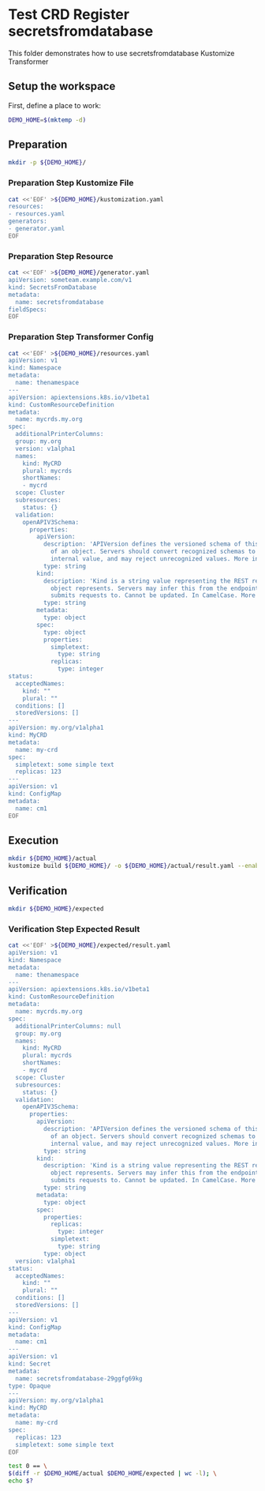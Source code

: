 # Test CRD Register secretsfromdatabase


This folder demonstrates how to use secretsfromdatabase Kustomize Transformer

## Setup the workspace

First, define a place to work:

<!-- @makeWorkplace @test -->
```bash
DEMO_HOME=$(mktemp -d)
```

## Preparation

<!-- @makeDirectories @test -->
```bash
mkdir -p ${DEMO_HOME}/
```

### Preparation Step Kustomize File

<!-- @createKustomize File @test -->
```bash
cat <<'EOF' >${DEMO_HOME}/kustomization.yaml
resources:
- resources.yaml
generators:
- generator.yaml
EOF
```


### Preparation Step Resource

<!-- @createResource @test -->
```bash
cat <<'EOF' >${DEMO_HOME}/generator.yaml
apiVersion: someteam.example.com/v1
kind: SecretsFromDatabase
metadata:
  name: secretsfromdatabase
fieldSpecs:
EOF
```


### Preparation Step Transformer Config

<!-- @createResource1 @test -->
```bash
cat <<'EOF' >${DEMO_HOME}/resources.yaml
apiVersion: v1
kind: Namespace
metadata:
  name: thenamespace
---
apiVersion: apiextensions.k8s.io/v1beta1
kind: CustomResourceDefinition
metadata:
  name: mycrds.my.org
spec:
  additionalPrinterColumns:
  group: my.org
  version: v1alpha1
  names:
    kind: MyCRD
    plural: mycrds
    shortNames:
    - mycrd
  scope: Cluster
  subresources:
    status: {}
  validation:
    openAPIV3Schema:
      properties:
        apiVersion:
          description: 'APIVersion defines the versioned schema of this representation
            of an object. Servers should convert recognized schemas to the latest
            internal value, and may reject unrecognized values. More info: https://git.k8s.io/community/contributors/devel/api-conventions.md#resources'
          type: string
        kind:
          description: 'Kind is a string value representing the REST resource this
            object represents. Servers may infer this from the endpoint the client
            submits requests to. Cannot be updated. In CamelCase. More info: https://git.k8s.io/community/contributors/devel/api-conventions.md#types-kinds'
          type: string
        metadata:
          type: object
        spec:
          type: object
          properties:
            simpletext:
              type: string
            replicas:
              type: integer
status:
  acceptedNames:
    kind: ""
    plural: ""
  conditions: []
  storedVersions: []
---
apiVersion: my.org/v1alpha1
kind: MyCRD
metadata:
  name: my-crd
spec:
  simpletext: some simple text
  replicas: 123
---
apiVersion: v1
kind: ConfigMap
metadata:
  name: cm1
EOF
```

## Execution

<!-- @build @test -->
```bash
mkdir ${DEMO_HOME}/actual
kustomize build ${DEMO_HOME}/ -o ${DEMO_HOME}/actual/result.yaml --enable_alpha_plugins
```

## Verification

<!-- @createExpectedDir @test -->
```bash
mkdir ${DEMO_HOME}/expected
```


### Verification Step Expected Result

<!-- @createExpected0 @test -->
```bash
cat <<'EOF' >${DEMO_HOME}/expected/result.yaml
apiVersion: v1
kind: Namespace
metadata:
  name: thenamespace
---
apiVersion: apiextensions.k8s.io/v1beta1
kind: CustomResourceDefinition
metadata:
  name: mycrds.my.org
spec:
  additionalPrinterColumns: null
  group: my.org
  names:
    kind: MyCRD
    plural: mycrds
    shortNames:
    - mycrd
  scope: Cluster
  subresources:
    status: {}
  validation:
    openAPIV3Schema:
      properties:
        apiVersion:
          description: 'APIVersion defines the versioned schema of this representation
            of an object. Servers should convert recognized schemas to the latest
            internal value, and may reject unrecognized values. More info: https://git.k8s.io/community/contributors/devel/api-conventions.md#resources'
          type: string
        kind:
          description: 'Kind is a string value representing the REST resource this
            object represents. Servers may infer this from the endpoint the client
            submits requests to. Cannot be updated. In CamelCase. More info: https://git.k8s.io/community/contributors/devel/api-conventions.md#types-kinds'
          type: string
        metadata:
          type: object
        spec:
          properties:
            replicas:
              type: integer
            simpletext:
              type: string
          type: object
  version: v1alpha1
status:
  acceptedNames:
    kind: ""
    plural: ""
  conditions: []
  storedVersions: []
---
apiVersion: v1
kind: ConfigMap
metadata:
  name: cm1
---
apiVersion: v1
kind: Secret
metadata:
  name: secretsfromdatabase-29ggfg69kg
type: Opaque
---
apiVersion: my.org/v1alpha1
kind: MyCRD
metadata:
  name: my-crd
spec:
  replicas: 123
  simpletext: some simple text
EOF
```


<!-- @compareActualToExpected @test -->
```bash
test 0 == \
$(diff -r $DEMO_HOME/actual $DEMO_HOME/expected | wc -l); \
echo $?
```

